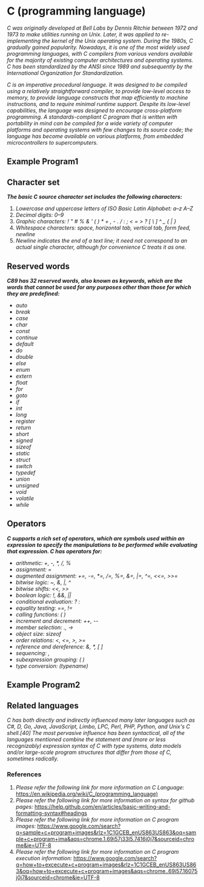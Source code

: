 # C (programming language)

_C was originally developed at Bell Labs by Dennis Ritchie between 1972 and 1973 to make utilities running on Unix. Later, it was applied to re-implementing the kernel of the Unix operating system. During the 1980s, C gradually gained popularity. Nowadays, it is one of the most widely used programming languages, with C compilers from various vendors available for the majority of existing computer architectures and operating systems. C has been standardized by the ANSI since 1989  and subsequently by the International Organization for Standardization._

_C is an imperative procedural language. It was designed to be compiled using a relatively straightforward compiler, to provide low-level access to memory, to provide language constructs that map efficiently to machine instructions, and to require minimal runtime support. Despite its low-level capabilities, the language was designed to encourage cross-platform programming. A standards-compliant C program that is written with portability in mind can be compiled for a wide variety of computer platforms and operating systems with few changes to its source code; the language has become available on various platforms, from embedded microcontrollers to supercomputers._ 

## Example Program1

## Character set 

**_The basic C source character set includes the following characters:_**

1. _Lowercase and uppercase letters of ISO Basic Latin Alphabet: a–z A–Z_
1. _Decimal digits: 0–9_
1. _Graphic characters: ! " # % & ' ( ) * + , - . / : ; < = > ? [ \ ] ^ _ { | }_
1. _Whitespace characters: space, horizontal tab, vertical tab, form feed, newline_
1. _Newline indicates the end of a text line; it need not correspond to an actual single character, although for convenience C treats it as one._


## Reserved words

**_C89 has 32 reserved words, also known as keywords, which are the words that cannot be used for any purposes other than those for which they are predefined:_**

* _auto_
* _break_
* _case_
* _char_
* _const_
* _continue_
* _default_
* _do_
* _double_
* _else_
* _enum_
* _extern_
* _float_
* _for_
* _goto_
* _if_
* _int_
* _long_
* _register_
* _return_
* _short_
* _signed_
* _sizeof_
* _static_
* _struct_
* _switch_
* _typedef_
* _union_
* _unsigned_
* _void_
* _volatile_
* _while_ 

## Operators

**_C supports a rich set of operators, which are symbols used within an expression to specify the manipulations to be performed while evaluating that expression. C has operators for:_**

* _arithmetic: +, -, *, /, %_
* _assignment: =_
* _augmented assignment: +=, -=, *=, /=, %=, &=, |=, ^=, <<=, >>=_
* _bitwise logic: ~, &, |, ^_
* _bitwise shifts: <<, >>_
* _boolean logic: !, &&, ||_
* _conditional evaluation: ? :_
* _equality testing: ==, !=_
* _calling functions: ( )_
* _increment and decrement: ++, --_
* _member selection: ., ->_
* _object size: sizeof_
* _order relations: <, <=, >, >=_
* _reference and dereference: &, *, [ ]_
* _sequencing: ,_
* _subexpression grouping: ( )_
* _type conversion: (typename)_

## Example Program2  



## Related languages

_C has both directly and indirectly influenced many later languages such as C#, D, Go, Java, JavaScript, Limbo, LPC, Perl, PHP, Python, and Unix's C shell.[40] The most pervasive influence has been syntactical, all of the languages mentioned combine the statement and (more or less recognizably) expression syntax of C with type systems, data models and/or large-scale program structures that differ from those of C, sometimes radically._

### References

1. _Please refer the following link for more information on C Language:_
https://en.wikipedia.org/wiki/C_(programming_language) 
1. _Please refer the following link for more information on syntax for github pages:_
https://help.github.com/en/articles/basic-writing-and-formatting-syntax#headings
1. _Please refer the following link for more information on C program images:_
https://www.google.com/search?q=sample+c+program+images&rlz=1C1GCEB_enUS863US863&oq=sample+c+program+ima&aqs=chrome.1.69i57j33l5.7416j0j7&sourceid=chrome&ie=UTF-8
1. _Please refer the following link for more information on C program execution information:_
https://www.google.com/search?q=how+to+excecute+c+program+images&rlz=1C1GCEB_enUS863US863&oq=how+to+excecute+c+program+images&aqs=chrome..69i57.16075j0j7&sourceid=chrome&ie=UTF-8
